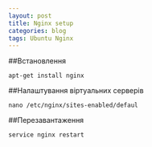 ```yaml
---
layout: post
title: Nginx setup
categories: blog
tags: Ubuntu Nginx
---
```

##Встановлення

`apt-get install nginx`

##Налаштування віртуальних серверів

`nano /etc/nginx/sites-enabled/defaul`

##Перезавантаження

`service nginx restart`